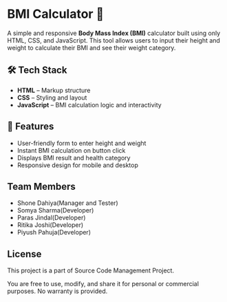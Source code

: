 # BMI Calculator 🧮

A simple and responsive **Body Mass Index (BMI)** calculator built using only HTML, CSS, and JavaScript. This tool allows users to input their height and weight to calculate their BMI and see their weight category.

## 🛠️ Tech Stack

- **HTML** – Markup structure  
- **CSS** – Styling and layout  
- **JavaScript** – BMI calculation logic and interactivity

## 🚀 Features

- User-friendly form to enter height and weight
- Instant BMI calculation on button click
- Displays BMI result and health category
- Responsive design for mobile and desktop


## Team Members 
- Shone Dahiya(Manager and Tester)
- Somya Sharma(Developer)
- Paras Jindal(Developer)
- Ritika Joshi(Developer)
- Piyush Pahuja(Developer)

## License

This project is a part of Source Code Management Project.

You are free to use, modify, and share it for personal or commercial purposes. No warranty is provided.
